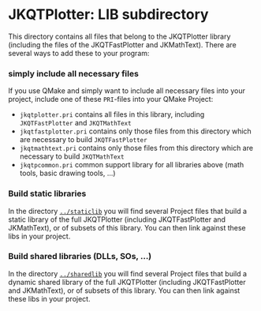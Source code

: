 # JKQTPlotter: LIB subdirectory

This directory contains all files that belong to the JKQTPlotter library (including the files of the JKQTFastPlotter and JKMathText). There are several ways to add these to your program:

### simply include all necessary files
If you use QMake and simply want to include all necessary files into your project, include one of these `PRI`-files into your QMake Project:
- `jkqtplotter.pri` contains all files in this library, including `JKQTFastPlotter` and `JKQTMathText`
- `jkqtfastplotter.pri` contains only those files from this directory which are necessary to build `JKQTFastPlotter`
- `jkqtmathtext.pri` contains only those files from this directory which are necessary to build `JKQTMathText`
- `jkqtpcommon.pri` common support library for all libraries above (math tools, basic drawing tools, ...)

### Build static libraries
In the directory [`../staticlib`](../staticlib) you will find several Project files that build a static library of the full JKQTPlotter (including JKQTFastPlotter and JKMathText), or of subsets of this library. You can then link against these libs in your project.

### Build shared libraries (DLLs, SOs, ...)
In the directory [`../sharedlib`](../sharedlib) you will find several Project files that build a dynamic shared library of the full JKQTPlotter (including JKQTFastPlotter and JKMathText), or of subsets of this library. You can then link against these libs in your project.
